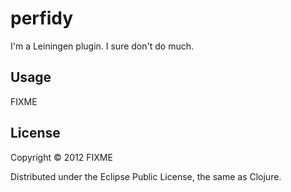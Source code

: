# perfidy

I'm a Leiningen plugin. I sure don't do much.

## Usage

FIXME

## License

Copyright © 2012 FIXME

Distributed under the Eclipse Public License, the same as Clojure.
